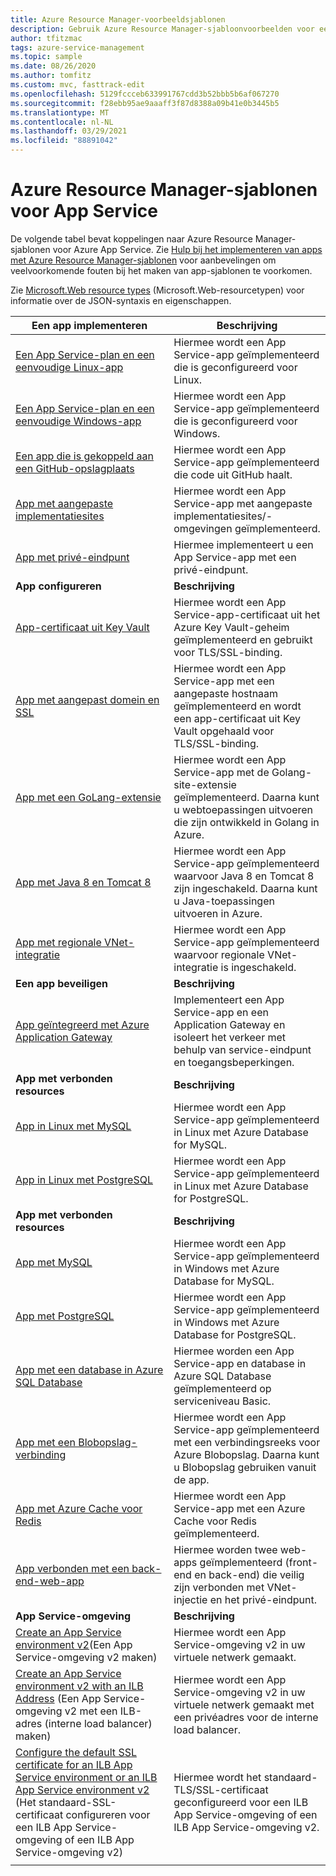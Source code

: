 ```yaml
---
title: Azure Resource Manager-voorbeeldsjablonen
description: Gebruik Azure Resource Manager-sjabloonvoorbeelden voor een aantal algemene App Service-scenario's. Ontdek hoe u uw implementatie- of beheertaken voor App Service kunt automatiseren.
author: tfitzmac
tags: azure-service-management
ms.topic: sample
ms.date: 08/26/2020
ms.author: tomfitz
ms.custom: mvc, fasttrack-edit
ms.openlocfilehash: 5129fccceb633991767cdd3b52bbb5b6af067270
ms.sourcegitcommit: f28ebb95ae9aaaff3f87d8388a09b41e0b3445b5
ms.translationtype: MT
ms.contentlocale: nl-NL
ms.lasthandoff: 03/29/2021
ms.locfileid: "88891042"
---
```

# <a name="azure-resource-manager-templates-for-app-service"></a>Azure Resource Manager-sjablonen voor App Service

De volgende tabel bevat koppelingen naar Azure Resource Manager-sjablonen voor Azure App Service. Zie [Hulp bij het implementeren van apps met Azure Resource Manager-sjablonen](deploy-resource-manager-template.md) voor aanbevelingen om veelvoorkomende fouten bij het maken van app-sjablonen te voorkomen.

Zie [Microsoft.Web resource types](/azure/templates/microsoft.web/allversions) (Microsoft.Web-resourcetypen) voor informatie over de JSON-syntaxis en eigenschappen.

| Een app implementeren | Beschrijving |
|-|-|
| [Een App Service-plan en een eenvoudige Linux-app](https://github.com/Azure/azure-quickstart-templates/tree/master/101-webapp-basic-linux) | Hiermee wordt een App Service-app geïmplementeerd die is geconfigureerd voor Linux. |
| [Een App Service-plan en een eenvoudige Windows-app](https://github.com/Azure/azure-quickstart-templates/tree/master/101-webapp-basic-windows) | Hiermee wordt een App Service-app geïmplementeerd die is geconfigureerd voor Windows. |
| [Een app die is gekoppeld aan een GitHub-opslagplaats](https://github.com/Azure/azure-quickstart-templates/tree/master/201-web-app-github-deploy)| Hiermee wordt een App Service-app geïmplementeerd die code uit GitHub haalt. |
| [App met aangepaste implementatiesites](https://github.com/Azure/azure-quickstart-templates/tree/master/101-webapp-custom-deployment-slots)| Hiermee wordt een App Service-app met aangepaste implementatiesites/-omgevingen geïmplementeerd. |
| [App met privé-eindpunt](https://github.com/Azure/azure-quickstart-templates/tree/master/101-private-endpoint-webapp)| Hiermee implementeert u een App Service-app met een privé-eindpunt. |
|**App configureren**| **Beschrijving** |
| [App-certificaat uit Key Vault](https://github.com/Azure/azure-quickstart-templates/tree/master/201-web-app-certificate-from-key-vault)| Hiermee wordt een App Service-app-certificaat uit het Azure Key Vault-geheim geïmplementeerd en gebruikt voor TLS/SSL-binding. |
| [App met aangepast domein en SSL](https://github.com/Azure/azure-quickstart-templates/tree/master/201-web-app-custom-domain-and-ssl)| Hiermee wordt een App Service-app met een aangepaste hostnaam geïmplementeerd en wordt een app-certificaat uit Key Vault opgehaald voor TLS/SSL-binding. |
| [App met een GoLang-extensie](https://github.com/Azure/azure-quickstart-templates/tree/master/101-webapp-with-golang)| Hiermee wordt een App Service-app met de Golang-site-extensie geïmplementeerd. Daarna kunt u webtoepassingen uitvoeren die zijn ontwikkeld in Golang in Azure. |
| [App met Java 8 en Tomcat 8](https://github.com/Azure/azure-quickstart-templates/tree/master/201-web-app-java-tomcat)| Hiermee wordt een App Service-app geïmplementeerd waarvoor Java 8 en Tomcat 8 zijn ingeschakeld. Daarna kunt u Java-toepassingen uitvoeren in Azure. |
| [App met regionale VNet-integratie](https://github.com/Azure/azure-quickstart-templates/tree/master/101-app-service-regional-vnet-integration)| Hiermee wordt een App Service-app geïmplementeerd waarvoor regionale VNet-integratie is ingeschakeld. |
|**Een app beveiligen**| **Beschrijving** |
| [App geïntegreerd met Azure Application Gateway](https://github.com/Azure/azure-quickstart-templates/tree/master/201-web-app-with-app-gateway-v2)| Implementeert een App Service-app en een Application Gateway en isoleert het verkeer met behulp van service-eindpunt en toegangsbeperkingen. |
|**App met verbonden resources**| **Beschrijving** |
| [App in Linux met MySQL](https://github.com/Azure/azure-quickstart-templates/tree/master/101-webapp-linux-managed-mysql) | Hiermee wordt een App Service-app geïmplementeerd in Linux met Azure Database for MySQL. |
| [App in Linux met PostgreSQL](https://github.com/Azure/azure-quickstart-templates/tree/master/101-webapp-linux-managed-postgresql) | Hiermee wordt een App Service-app geïmplementeerd in Linux met Azure Database for PostgreSQL. |
|**App met verbonden resources**| **Beschrijving** |
| [App met MySQL](https://github.com/Azure/azure-quickstart-templates/tree/master/101-webapp-managed-mysql)| Hiermee wordt een App Service-app geïmplementeerd in Windows met Azure Database for MySQL. |
| [App met PostgreSQL](https://github.com/Azure/azure-quickstart-templates/tree/master/101-webapp-managed-postgresql)| Hiermee wordt een App Service-app geïmplementeerd in Windows met Azure Database for PostgreSQL. |
| [App met een database in Azure SQL Database](https://github.com/Azure/azure-quickstart-templates/tree/master/201-web-app-sql-database)| Hiermee worden een App Service-app en database in Azure SQL Database geïmplementeerd op serviceniveau Basic. |
| [App met een Blobopslag-verbinding](https://github.com/Azure/azure-quickstart-templates/tree/master/201-web-app-blob-connection)| Hiermee wordt een App Service-app geïmplementeerd met een verbindingsreeks voor Azure Blobopslag. Daarna kunt u Blobopslag gebruiken vanuit de app. |
| [App met Azure Cache voor Redis](https://github.com/Azure/azure-quickstart-templates/tree/master/201-web-app-with-redis-cache)| Hiermee wordt een App Service-app met een Azure Cache voor Redis geïmplementeerd. |
| [App verbonden met een back-end-web-app](https://github.com/Azure/azure-quickstart-templates/tree/master/101-webapp-privateendpoint-vnet-injection)| Hiermee worden twee web-apps geïmplementeerd (front-end en back-end) die veilig zijn verbonden met VNet-injectie en het privé-eindpunt. |
|**App Service-omgeving**| **Beschrijving** |
| [Create an App Service environment v2](https://github.com/Azure/azure-quickstart-templates/tree/master/201-web-app-asev2-create)(Een App Service-omgeving v2 maken) | Hiermee wordt een App Service-omgeving v2 in uw virtuele netwerk gemaakt. |
| [Create an App Service environment v2 with an ILB Address](https://github.com/Azure/azure-quickstart-templates/tree/master/201-web-app-asev2-ilb-create/) (Een App Service-omgeving v2 met een ILB-adres (interne load balancer) maken) | Hiermee wordt een App Service-omgeving v2 in uw virtuele netwerk gemaakt met een privéadres voor de interne load balancer. |
| [Configure the default SSL certificate for an ILB App Service environment or an ILB App Service environment v2](https://github.com/Azure/azure-quickstart-templates/tree/master/201-web-app-ase-ilb-configure-default-ssl) (Het standaard-SSL-certificaat configureren voor een ILB App Service-omgeving of een ILB App Service-omgeving v2) | Hiermee wordt het standaard-TLS/SSL-certificaat geconfigureerd voor een ILB App Service-omgeving of een ILB App Service-omgeving v2. |
| | |
